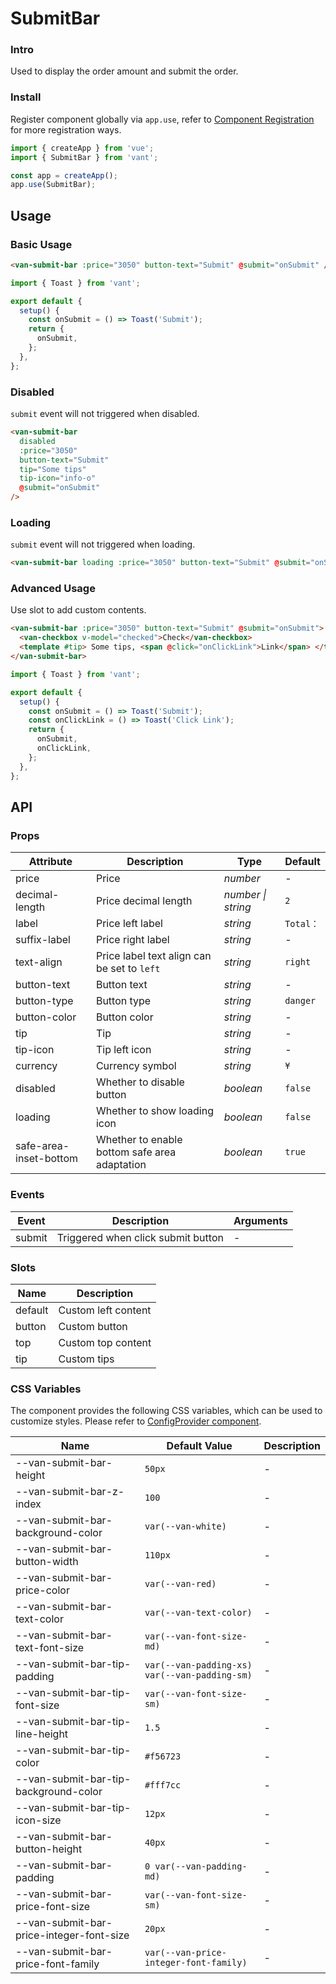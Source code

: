 # SubmitBar

### Intro

Used to display the order amount and submit the order.

### Install

Register component globally via `app.use`, refer to [Component Registration](#/en-US/advanced-usage#zu-jian-zhu-ce) for more registration ways.

```js
import { createApp } from 'vue';
import { SubmitBar } from 'vant';

const app = createApp();
app.use(SubmitBar);
```

## Usage

### Basic Usage

```html
<van-submit-bar :price="3050" button-text="Submit" @submit="onSubmit" />
```

```js
import { Toast } from 'vant';

export default {
  setup() {
    const onSubmit = () => Toast('Submit');
    return {
      onSubmit,
    };
  },
};
```

### Disabled

`submit` event will not triggered when disabled.

```html
<van-submit-bar
  disabled
  :price="3050"
  button-text="Submit"
  tip="Some tips"
  tip-icon="info-o"
  @submit="onSubmit"
/>
```

### Loading

`submit` event will not triggered when loading.

```html
<van-submit-bar loading :price="3050" button-text="Submit" @submit="onSubmit" />
```

### Advanced Usage

Use slot to add custom contents.

```html
<van-submit-bar :price="3050" button-text="Submit" @submit="onSubmit">
  <van-checkbox v-model="checked">Check</van-checkbox>
  <template #tip> Some tips, <span @click="onClickLink">Link</span> </template>
</van-submit-bar>
```

```js
import { Toast } from 'vant';

export default {
  setup() {
    const onSubmit = () => Toast('Submit');
    const onClickLink = () => Toast('Click Link');
    return {
      onSubmit,
      onClickLink,
    };
  },
};
```

## API

### Props

| Attribute | Description | Type | Default |
| --- | --- | --- | --- |
| price | Price | _number_ | - |
| decimal-length | Price decimal length | _number \| string_ | `2` |
| label | Price left label | _string_ | `Total：` |
| suffix-label | Price right label | _string_ | - |
| text-align | Price label text align can be set to `left` | _string_ | `right` |
| button-text | Button text | _string_ | - |
| button-type | Button type | _string_ | `danger` |
| button-color | Button color | _string_ | - |
| tip | Tip | _string_ | - |
| tip-icon | Tip left icon | _string_ | - |
| currency | Currency symbol | _string_ | `¥` |
| disabled | Whether to disable button | _boolean_ | `false` |
| loading | Whether to show loading icon | _boolean_ | `false` |
| safe-area-inset-bottom | Whether to enable bottom safe area adaptation | _boolean_ | `true` |

### Events

| Event  | Description                        | Arguments |
| ------ | ---------------------------------- | --------- |
| submit | Triggered when click submit button | -         |

### Slots

| Name    | Description         |
| ------- | ------------------- |
| default | Custom left content |
| button  | Custom button       |
| top     | Custom top content  |
| tip     | Custom tips         |

### CSS Variables

The component provides the following CSS variables, which can be used to customize styles. Please refer to [ConfigProvider component](#/en-US/config-provider).

| Name | Default Value | Description |
| --- | --- | --- |
| --van-submit-bar-height | `50px` | - |
| --van-submit-bar-z-index | `100` | - |
| --van-submit-bar-background-color | `var(--van-white)` | - |
| --van-submit-bar-button-width | `110px` | - |
| --van-submit-bar-price-color | `var(--van-red)` | - |
| --van-submit-bar-text-color | `var(--van-text-color)` | - |
| --van-submit-bar-text-font-size | `var(--van-font-size-md)` | - |
| --van-submit-bar-tip-padding | `var(--van-padding-xs) var(--van-padding-sm)` | - |
| --van-submit-bar-tip-font-size | `var(--van-font-size-sm)` | - |
| --van-submit-bar-tip-line-height | `1.5` | - |
| --van-submit-bar-tip-color | `#f56723` | - |
| --van-submit-bar-tip-background-color | `#fff7cc` | - |
| --van-submit-bar-tip-icon-size | `12px` | - |
| --van-submit-bar-button-height | `40px` | - |
| --van-submit-bar-padding | `0 var(--van-padding-md)` | - |
| --van-submit-bar-price-font-size | `var(--van-font-size-sm)` | - |
| --van-submit-bar-price-integer-font-size | `20px` | - |
| --van-submit-bar-price-font-family | `var(--van-price-integer-font-family)` | - |

